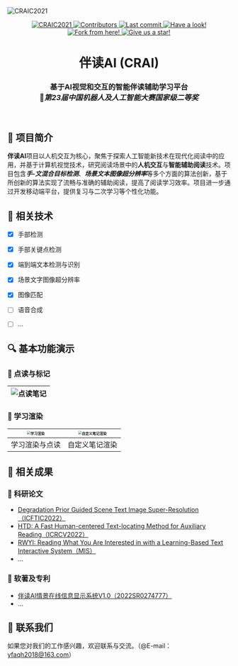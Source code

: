 ![CRAIC2021](README.assets/CRAIC2021.png)

<p align="center">
    <a href="https://www.caairobot.com">
        <img src="https://img.shields.io/badge/CRAIC-2021-blue" alt="CRAIC2021">
    </a>
    <a href="https://github.com/yfaqh/CRAI/graphs/contributors">
        <img src="https://img.shields.io/github/contributors/yfaqh/CRAI" alt="Contributors">
    </a>
    <a href="https://github.com/yfaqh/CRAI/commit/main">
        <img src="https://img.shields.io/github/last-commit/yfaqh/CRAI" alt="Last commit">
    </a>
    <a href="https://github.com/yfaqh/CRAI">
        <img src="https://img.shields.io/github/watchers/yfaqh/CRAI?style=social" alt="Have a look!">
    </a>
    <a href="https://github.com/yfaqh/CRAI">
        <img src="https://img.shields.io/github/forks/yfaqh/CRAI?style=social" alt="Fork from here!">
    </a>
    <a href="https://github.com/yfaqh/CRAI">
        <img src="https://img.shields.io/github/stars/yfaqh/CRAI?style=social" alt="Give us a star!">
    </a>
</p>
<h1 align="center">
    伴读AI (CRAI)
</h1>
<h3 align="center">
    基于AI视觉和交互的智能伴读辅助学习平台<br/>
    🥈<i>第23届中国机器人及人工智能大赛国家级二等奖</i>
</h3><br/>

## 🚩  项目简介

**伴读AI**项目以人机交互为核心，聚焦于探索人工智能新技术在现代化阅读中的应用，并基于计算机视觉技术，研究阅读场景中的**人机交互**与**智能辅助阅读**技术。项目包含***手-文混合目标检测***、***场景文本图像超分辨率***等多个方面的算法创新，基于所创新的算法实现了流畅与准确的辅助阅读，提高了阅读学习效率。项目进一步通过开发移动端平台，提供复习与二次学习等个性化功能。



## 🔑  相关技术

- [x] 手部检测
- [x] 手部关键点检测
- [x] 端到端文本检测与识别
- [x] 场景文字图像超分辨率
- [x] 图像匹配
- [ ] 语音合成
- [ ] ...



## 🔍  基本功能演示

### 📖  点读与标记

| ![点读笔记](README.assets/点读笔记.gif) |
| :-------------------------------------: |

### 📲  学习渲染

| <img src="README.assets/学习渲染.gif" alt="学习渲染" style="zoom: 50%;" /> | <img src="README.assets/自定义笔记渲染.gif" alt="自定义笔记渲染" style="zoom: 50%;" /> |
| :----------------------------------------------------------: | :----------------------------------------------------------: |
|                        学习渲染与点读                        |                        自定义笔记渲染                        |



## 🎯  相关成果

### 📄  科研论文

- [Degradation Prior Guided Scene Text Image Super-Resolution（ICFTIC2022）](https://ieeexplore.ieee.org/abstract/document/10075240/)
- [HTD: A Fast Human-centered Text-locating Method for Auxiliary Reading（ICRCV2022）](https://ieeexplore.ieee.org/abstract/document/9953262/)
- [RWYI: Reading What You Are Interested in with a Learning-Based Text Interactive System（MIS）](https://www.hindawi.com/journals/misy/2022/6378011/)
- ...

### 📑  软著及专利

- [伴读AI情景在线信息显示系统V1.0（2022SR0274777）](https://register.ccopyright.com.cn/query.html)
- ...



## 🔗  联系我们

如果您对我们的工作感兴趣，欢迎联系与交流。（@E-mail：yfaqh2018@163.com）

